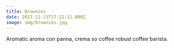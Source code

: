 ```yaml
---
title: Brownies
date: 2017-11-13T17:21:11.000Z
image: img/brownies.jpg
---
```

Aromatic aroma con panna, crema so coffee robust coffee barista.
